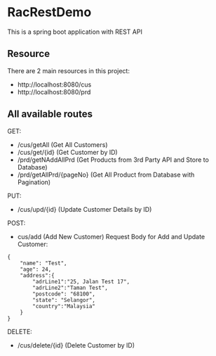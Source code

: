 # RacRestDemo
This is a spring boot application with REST API

## Resource
There are 2 main resources in this project:
- http://localhost:8080/cus
- http://localhost:8080/prd

## All available routes
GET:
- /cus/getAll (Get All Customers)
- /cus/get/{id} (Get Customer by ID)
- /prd/getNAddAllPrd (Get Products from 3rd Party API and Store to Database)
- /prd/getAllPrd/{pageNo} (Get All Product from Database with Pagination)

PUT:
- /cus/upd/{id} (Update Customer Details by ID)

POST:
- cus/add (Add New Customer)
Request Body for Add and Update Customer:
```
{
    "name": "Test",
    "age": 24,
    "address":{
        "adrLine1":"25, Jalan Test 17",
        "adrLine2":"Taman Test",
        "postcode": "68100",
        "state": "Selangor",
        "country":"Malaysia"
    }
}
```

DELETE:
- /cus/delete/{id} (Delete Customer by ID)
  
